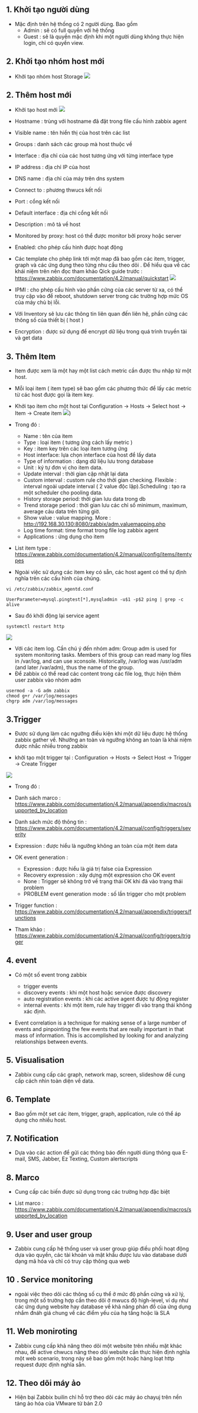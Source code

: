 


## 1. Khởi tạo người dùng 

- Mặc định trên hệ thống có 2  người dùng. Bao gồm 
    - Admin : sẽ có full quyền với hệ thống
    - Guest : sẽ là quyền mặc định khi một người dùng không thực hiện login, chỉ có quyền view.

## 2. Khởi tạo nhóm host mới

- Khởi tạo nhóm host Storage
![](https://i.imgur.com/QqfOj1r.png)





## 2. Thêm host mới 

- Khởi tạo host mới 
![](https://i.imgur.com/scJexwF.png)

-  Hostname : trùng với hostname đã đặt trong file cấu hình zabbix agent
- Visible name	: tên hiển thị của host trên các list 
- Groups : danh sách các group mà host thuộc về 
- Interface : địa chỉ của các host tương ứng với từng interface type 
- IP address : địa chỉ  IP của host 
- DNS name : địa chỉ của máy trên dns system 
- Connect to : phương thwucs kết nối 
- Port : cổng kết nối 
- Default interface : địa chỉ cổng kết nối 
- Description : mô tả về host 
- Monitored by proxy: host có thể được monitor bởi proxy hoặc server 
- Enabled: cho phép cấu hình được hoạt động 


- Các template cho phép link tới một map đã bao gồm các item, trigger, graph và các ứng dụng theo từng nhu cầu theo dõi . Để hiểu qua về các khái niệm trên nên đọc tham khảo Qick guide trước : https://www.zabbix.com/documentation/4.2/manual/quickstart
![](https://i.imgur.com/8zPGBO7.png)

- IPMI : cho phép cấu hình vào phần cứng của các server từ xa, có thể truy cập vào để reboot, shutdown server trong các trường hợp mức OS của máy chủ bị lỗi. 

- Với Inventory sẽ lưu các thông tin liên quan đến liên hệ, phần cứng các thông số của thiết bị ( host ) 

- Encryption : được sử dụng để encrypt dữ liệu trong quá trình truyền tài và get data 


## 3. Thêm Item 

- Item được xem là một hay một list cách metric cần được thu nhập từ một host. 
- Mỗi loại item ( item type) sẽ bao gồm các phương thức để lấy các metric từ các host được gọi là item key.


- Khởi tạo item cho một host tại Configuration → Hosts -> Select host  -> Item -> Create item
![](https://i.imgur.com/pP2Rfcq.png))



- Trong đó : 
    - Name : tên của item 
    - Type : loại item ( tương ứng cách lấy metric )
    - Key  : item key trên các loại item tương ứng 
    - Host interface: lựa chọn interface của host để lấy data 
    - Type of information	: dạng dữ liệu lưu trong database
    - Unit : ký tự đơn vị cho item data. 
    - Update interval : thời gian cập nhật lại data
    - Custom interval : custom rule cho thời gian checking. Flexible : interval ngoài update interval ( 2 value độc lập).Scheduling  : tạo ra một scheduler cho pooling data.
    - History storage period: thời gian lưu data trong db
    - Trend storage period : thời gian lưu các chỉ số minimum, maximum, average cảu data trên từng giờ.
    - Show value :  value mapping. More : http://192.168.30.130:8080/zabbix/adm.valuemapping.php
    - Log time format: time format  trong file log zabbix agent 
    - Applications : ứng dụng cho item 

- List item type : https://www.zabbix.com/documentation/4.2/manual/config/items/itemtypes


- Ngoài việc sử dụng các item key có sẵn, các host agent có thể tự định nghĩa trên các cấu hình của chúng.
```
vi /etc/zabbix/zabbix_agentd.conf

UserParameter=mysql.pingtest[*],mysqladmin -u$1 -p$2 ping | grep -c alive

```

- Sau đó khởi động lại service agent 
```
systemctl restart http
```

![](https://i.imgur.com/1gJebyb.png)

- Với các item log. Cần chú ý đến nhóm  adm: Group adm is used for system monitoring tasks. Members of this group can read many log files in /var/log, and can use xconsole. Historically, /var/log was /usr/adm (and later /var/adm), thus the name of the group.
- Để zabbix có thể read các content trong các file log, thực hiện thêm user zabbix vào nhóm adm 
```
usermod -a -G adm zabbix
chmod g+r /var/log/messages
chgrp adm /var/log/messages
```


## 3.Trigger 

- Được sử dụng làm các ngưỡng điều kiện khi một dữ liệu được hệ thống zabbix gather  về. Nhưỡng an toàn và ngưỡng không an toàn  là khái niệm được nhắc nhiều trong zabbix


- khởi tạo một trigger tại :  Configuration → Hosts -> Select Host -> Trigger -> Create Trigger


![](https://i.imgur.com/8If72Nt.png)

- Trong đó : 
- Danh sách marco : https://www.zabbix.com/documentation/4.2/manual/appendix/macros/supported_by_location
- Danh sách mức độ thông tin : https://www.zabbix.com/documentation/4.2/manual/config/triggers/severity
- Expression : được hiểu là ngưỡng không an toàn của một item data
- OK event generation :     
    - Expression  : được hiểu là giá trị false của Expression
    - Recovery expression : xây dựng một expression cho OK event 
    - None : Trigger sẽ không trở về trạng thái OK khi đã vào trạng thái problem
    - PROBLEM event generation mode : số lần trigger cho một problem 



- Trigger function : https://www.zabbix.com/documentation/4.2/manual/appendix/triggers/functions

- Tham khảo : https://www.zabbix.com/documentation/4.2/manual/config/triggers/trigger


## 4. event

- Có một số event trong zabbix
    - trigger events
    - discovery events : khi một host hoặc service được discovery
    - auto registration events : khi các active agent được tự động  register 
    - internal events : khi một item, rule hay trigger đi vào trạng thái không xác định.


- Event correlation is a technique for making sense of a large number of events and pinpointing the few events that are really important in that mass of information. This is accomplished by looking for and analyzing relationships between events.

## 5. Visualisation

- Zabbix cung cấp các graph, network map, screen, slideshow để cung cấp cách nhìn toàn diện về data.



## 6. Template 

- Bao gồm một set các item, trigger, graph, application, rule có thể áp dụng cho nhiều host.


## 7. Notification

- Dựa vào các action để gửi các thông báo đến người dùng thông qua E-mail, SMS, Jabber, Ez Texting, Custom alertscripts


## 8. Marco 

- Cung cấp các biến được sử dụng trong các trường hợp đặc biệt 

- List marco : https://www.zabbix.com/documentation/4.2/manual/appendix/macros/supported_by_location


## 9. User and user group 

- Zabbix cung cấp hệ thống user và user group giúp điều phối hoạt động dựa vào quyền, các tài khoản và mật khẩu được lưu vào database dưới dạng mã hóa và chỉ có truy cập thông qua web


## 10 . Service monitoring
 

- ngoài việc theo dõi các thông số cụ thể ở mức độ phần cứng và xử lý, trong một số trường hợp cần theo dõi ở mwucs độ high-level, ví dụ như các ứng dụng website hay database về khả năng phản đồ của ứng dụng nhắm đnáh giá chung về các điểm yếu của hạ tầng hoặc là SLA


## 11. Web moniroting 

- Zabbix cung cấp khả năng theo dõi một website trên nhiều mặt khác nhau, để active chwucs năng theo dõi website cần thực hiện định nghĩa một web scenario, trong này sẽ bao gồm một hoặc hàng loạt http request được định nghĩa sẵn.


## 12. Theo dõi máy ảo

- Hiện bại Zabbix builin chỉ hỗ trợ theo dõi các máy ảo chayuj trên nền tảng ảo hóa của VMware từ bản 2.0